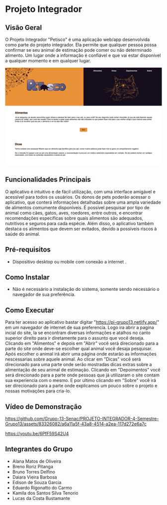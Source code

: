 # Projeto Integrador

## Visão Geral
O Projeto Integrador "Petisco" é uma aplicação web/app desenvolvida como parte do projeto integrador. Ela permite que qualquer pessoa possa confirmar se seu animal de estimação pode comer ou não determinado alimento. Um lugar onde a informação é confiável e que vai estar disponível a qualquer momento e em qualquer lugar.

<div align="center">
  <img alt="Demo" src="./assets/print.png" />
</div>


## Funcionalidades Principais
 
O aplicativo é intuitivo e de fácil utilização, com uma interface amigável e acessível para todos os usuários. Os donos de pets poderão acessar o aplicativo, que conterá informações detalhadas sobre uma ampla variedade de alimentos comumente disponíveis. É possível pesquisar por tipo de animal como cães, gatos, aves, roedores, entre outros, e encontrar recomendações específicas sobre quais alimentos são adequados, nutritivos e seguros para cada espécie. Além disso, o aplicativo também destaca os alimentos que devem ser evitados, devido a possíveis riscos à saúde do animal.

## Pré-requisitos
- Dispositivo desktop ou mobile com conexão a internet .

## Como Instalar
- Não é necessário a instalação do sistema, somente sendo necessário o navegador de sua preferência.

## Como Executar
Para ter acesso ao aplicativo bastar digitar "https://pi-grupo13.netlify.app/" em um navegador de internet de sua preferencia. Logo ira abrir a pagina incial do site, la se encontram diversas informações e atalhos no canto superior direito para ir diretamente para o assunto que você deseja. Clicando em "Alimentos" e depois em "Abrir" você será direcionado para a parte do site onde deve-se escolher qual animal você desaja pesquisar. Após escolher o animal irá abrir uma página onde estarão as informações nescessarias sobre aquele animal. Ao clicar em "Dicas" você será direcionado para uma parte onde serão mostradas dicas extras sobre a alimentação de seu animal de estimação. Clicando em "Depoimentos" você será direcionado para a parte onde pessoas que já utilizaram o site contam sua experiencia com o mesmo. E por ultimo clicando em "Sobre" você irá ser direcionado para a parte onde explicamos um pouco sobre o projeto e nossas motivações para cria-lo.

## Vídeo de Demonstração

https://github.com/Grupo-13-Senac/PROJETO-INTEGRADOR-4-Semestre-Grupo13/assets/83326082/a6a11a5f-43a8-4514-a2ea-117d272e6a7c


https://youtu.be/6PfF59S42U4

## Integrantes do Grupo
- Alana Matos de Oliveira
- Breno Roriz Pitanga
- Bruno Torres Delfino
- Daiara Vieira Barbosa
- Edison de Souza Garcia
- Eduardo Rigonatto do Carmo
- Kamila dos Santos Silva Tenorio
- Lucas da Costa Bustamante





